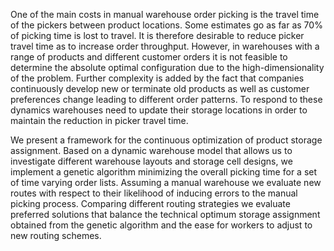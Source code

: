 One of the main costs in manual warehouse order picking is the travel time of the pickers between product locations. Some estimates go as far as 70% of picking time is lost to travel. It is therefore desirable to reduce picker travel time as to increase order throughput. However, in warehouses with a range of products and different customer orders it is not feasible to determine the absolute optimal configuration due to the high-dimensionality of the problem. Further complexity is added by the fact that companies continuously develop new or terminate old products as well as customer preferences change leading to different order patterns. To respond to these dynamics warehouses need to update their storage locations in order to maintain the reduction in picker travel time. 

We present a framework for the continuous optimization of product storage assignment. Based on a dynamic warehouse model that allows us to investigate different warehouse layouts and storage cell designs, we implement a genetic algorithm minimizing the overall picking time for a set of time varying order lists. Assuming a manual warehouse we evaluate new routes with respect to their likelihood of inducing errors to the manual picking process. Comparing different routing strategies we evaluate preferred solutions that balance the technical optimum storage assignment obtained from the genetic algorithm and the ease for workers to adjust to new routing schemes.
